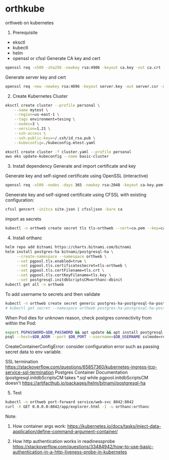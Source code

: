 # orthkube
orthweb on kubernetes

1. Prerequisite
* eksctl
* kubectl
* helm
* openssl or cfssl
Generate CA key and cert
```sh
openssl req -x509 -sha256 -newkey rsa:4906 -keyout ca.key -out ca.crt -days 356 -nodes -subj '/CN=Test Cert Authority'
```
Generate server key and cert
```sh
openssl req -new -newkey rsa:4096 -keyout server.key -out server.csr -nodes -subj '/CN=orthweb.digihunch.com' && openssl x509 -req -sha256 -days 365 -in server.csr -CA ca.crt -CAkey ca.key -set_serial 01 -out server.crt
```
2. Create Kubernetes Cluster 
```sh
eksctl create cluster --profile personal \
    --name mytest \
    --region=us-east-1 \
    --tags environment=tesing \
    --nodes=3 \
    --version=1.21 \
    --ssh-access \
    --ssh-public-key=~/.ssh/id_rsa.pub \
    --kubeconfig=./kubeconfig.mtest.yaml

eksctl create cluster -f cluster.yaml --profile personal 
aws eks update-kubeconfig --name basic-cluster
```
3. Install dependency
Generate and import certificate and key

Generate key and self-signed certificate using OpenSSL (interactive)
```sh
openssl req -x509 -nodes -days 365 -newkey rsa:2048 -keyout ca-key.pem -out ca.pem
```

Geneerate key and self-signed certificate using CFSSL with existing configuration:
```sh
cfssl gencert -initca site.json | cfssljson -bare ca
```

import as secrets
```sh
kubectl -n orthweb create secret tls tls-orthweb --cert=ca.pem --key=ca-key.pem
```

4. Install orthanc
```sh
helm repo add bitnami https://charts.bitnami.com/bitnami
helm install postgres-ha bitnami/postgresql-ha \
     --create-namespace --namespace orthweb \
     --set pgpool.tls.enabled=true \
     --set pgpool.tls.certificatesSecret=tls-orthweb \
     --set pgpool.tls.certFilename=tls.crt \
     --set pgpool.tls.certKeyFilename=tls.key \
     --set postgresql.initdbScriptsCM=orthanc-dbinit
kubectl get all -n orthweb
```
To add username to secrets and then validate
```sh
kubectl -n orthweb create secret generic postgres-ha-postgresql-ha-postgresql --from-literal=postgresql-username=postgres --dry-run -o yaml | kubectl apply -f -
# kubectl get secret --namespace orthweb postgres-ha-postgresql-ha-postgresql -o jsonpath="{.data.postgresql-username}" | base64 --decode
```

When Pod dies for unknown reason, check postgres connectivity from within the Pod:
```sh
export PGPASSWORD=$DB_PASSWORD && apt update && apt install postgresql postgresql-contrib
psql --host=$DB_ADDR --port $DB_PORT --username=$DB_USERNAME sslmode=require
```
CreateContainerConfigError:
consider configuration error such as passing secret data to env variable.

SSL termination
https://stackoverflow.com/questions/65857360/kubernetes-ingress-tcp-service-ssl-termination
Postgres Container Documentation (postgresql.initdbScriptsCM takes *.sql while pgpool.initdbScriptsCM doesn't
https://artifacthub.io/packages/helm/bitnami/postgresql-ha


5. Test

```sh
kubectl -n orthweb port-forward service/web-svc 8042:8042
curl -X GET 0.0.0.0:8042/app/explorer.html -I -u orthanc:orthanc
```


Note:
1. How container args work:
https://kubernetes.io/docs/tasks/inject-data-application/define-command-argument-container/

2. How http authentication works in readinessprobe
https://stackoverflow.com/questions/33484942/how-to-use-basic-authentication-in-a-http-liveness-probe-in-kubernetes
